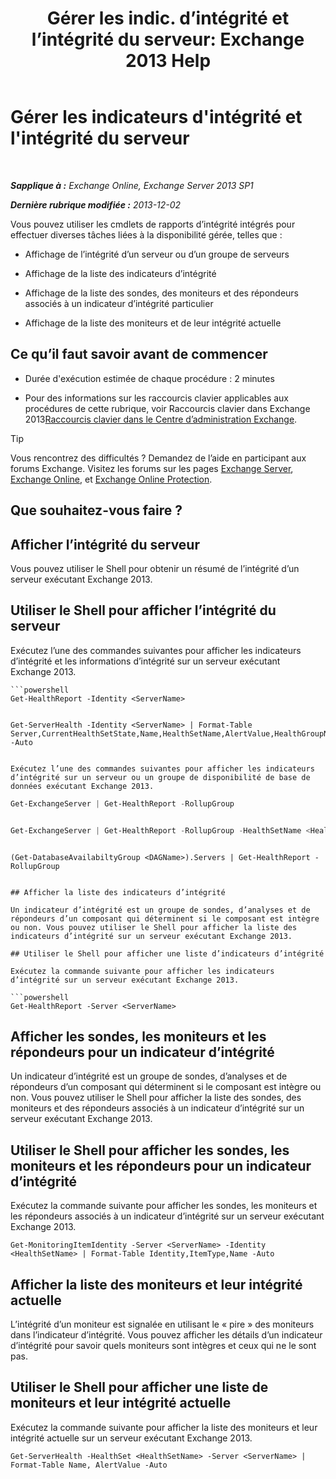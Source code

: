 ﻿---
title: 'Gérer les indic. d’intégrité et l’intégrité du serveur: Exchange 2013 Help'
TOCTitle: Gérer les indicateurs d'intégrité et l'intégrité du serveur
ms:assetid: a4f84312-6cfa-4f17-9707-676aadab1143
ms:mtpsurl: https://technet.microsoft.com/fr-fr/library/Dn482054(v=EXCHG.150)
ms:contentKeyID: 59890419
ms.date: 05/23/2018
mtps_version: v=EXCHG.150
ms.translationtype: MT
---

# Gérer les indicateurs d'intégrité et l'intégrité du serveur

 

_**Sapplique à :** Exchange Online, Exchange Server 2013 SP1_

_**Dernière rubrique modifiée :** 2013-12-02_

Vous pouvez utiliser les cmdlets de rapports d’intégrité intégrés pour effectuer diverses tâches liées à la disponibilité gérée, telles que :

  - Affichage de l’intégrité d’un serveur ou d’un groupe de serveurs

  - Affichage de la liste des indicateurs d’intégrité

  - Affichage de la liste des sondes, des moniteurs et des répondeurs associés à un indicateur d’intégrité particulier

  - Affichage de la liste des moniteurs et de leur intégrité actuelle

## Ce qu’il faut savoir avant de commencer

  - Durée d'exécution estimée de chaque procédure : 2 minutes

  - Pour des informations sur les raccourcis clavier applicables aux procédures de cette rubrique, voir Raccourcis clavier dans Exchange 2013[Raccourcis clavier dans le Centre d’administration Exchange](keyboard-shortcuts-in-the-exchange-admin-center-exchange-online-protection-help.md).

> [!TIP]  
> Vous rencontrez des difficultés ? Demandez de l’aide en participant aux forums Exchange. Visitez les forums sur les pages <a href="https://go.microsoft.com/fwlink/p/?linkid=60612">Exchange Server</a>, <a href="https://go.microsoft.com/fwlink/p/?linkid=267542">Exchange Online</a>, et <a href="https://go.microsoft.com/fwlink/p/?linkid=285351">Exchange Online Protection</a>.


## Que souhaitez-vous faire ?

## Afficher l’intégrité du serveur

Vous pouvez utiliser le Shell pour obtenir un résumé de l’intégrité d’un serveur exécutant Exchange 2013.

## Utiliser le Shell pour afficher l’intégrité du serveur

Exécutez l’une des commandes suivantes pour afficher les indicateurs d’intégrité et les informations d’intégrité sur un serveur exécutant Exchange 2013.
```
```powershell
Get-HealthReport -Identity <ServerName>
```
```
```
    Get-ServerHealth -Identity <ServerName> | Format-Table Server,CurrentHealthSetState,Name,HealthSetName,AlertValue,HealthGroupName -Auto
```

Exécutez l’une des commandes suivantes pour afficher les indicateurs d’intégrité sur un serveur ou un groupe de disponibilité de base de données exécutant Exchange 2013.
```
```powershell
Get-ExchangeServer | Get-HealthReport -RollupGroup
```
```
```
```powershell
Get-ExchangeServer | Get-HealthReport -RollupGroup -HealthSetName <HealthSet>
```
```
```
    (Get-DatabaseAvailabiltyGroup <DAGName>).Servers | Get-HealthReport -RollupGroup
```

## Afficher la liste des indicateurs d’intégrité

Un indicateur d’intégrité est un groupe de sondes, d’analyses et de répondeurs d’un composant qui déterminent si le composant est intègre ou non. Vous pouvez utiliser le Shell pour afficher la liste des indicateurs d’intégrité sur un serveur exécutant Exchange 2013.

## Utiliser le Shell pour afficher une liste d’indicateurs d’intégrité

Exécutez la commande suivante pour afficher les indicateurs d’intégrité sur un serveur exécutant Exchange 2013.

```powershell
Get-HealthReport -Server <ServerName>
```

## Afficher les sondes, les moniteurs et les répondeurs pour un indicateur d’intégrité

Un indicateur d’intégrité est un groupe de sondes, d’analyses et de répondeurs d’un composant qui déterminent si le composant est intègre ou non. Vous pouvez utiliser le Shell pour afficher la liste des sondes, des moniteurs et des répondeurs associés à un indicateur d’intégrité sur un serveur exécutant Exchange 2013.

## Utiliser le Shell pour afficher les sondes, les moniteurs et les répondeurs pour un indicateur d’intégrité

Exécutez la commande suivante pour afficher les sondes, les moniteurs et les répondeurs associés à un indicateur d’intégrité sur un serveur exécutant Exchange 2013.

    Get-MonitoringItemIdentity -Server <ServerName> -Identity <HealthSetName> | Format-Table Identity,ItemType,Name -Auto

## Afficher la liste des moniteurs et leur intégrité actuelle

L’intégrité d’un moniteur est signalée en utilisant le « pire » des moniteurs dans l’indicateur d’intégrité. Vous pouvez afficher les détails d’un indicateur d’intégrité pour savoir quels moniteurs sont intègres et ceux qui ne le sont pas.

## Utiliser le Shell pour afficher une liste de moniteurs et leur intégrité actuelle

Exécutez la commande suivante pour afficher la liste des moniteurs et leur intégrité actuelle sur un serveur exécutant Exchange 2013.

    Get-ServerHealth -HealthSet <HealthSetName> -Server <ServerName> | Format-Table Name, AlertValue -Auto


